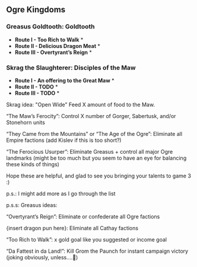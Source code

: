 ## Ogre Kingdoms

### Greasus Goldtooth: Goldtooth

* **Route I - Too Rich to Walk**
    * 
* **Route II - Delicious Dragon Meat**
    * 
* **Route III - Overtyrant’s Reign**
    *

### Skrag the Slaughterer: Disciples of the Maw

* **Route I - An offering to the Great Maw**
    * 
* **Route II - TODO**
    * 
* **Route III - TODO**
    *
    
Skrag idea: "Open Wide" Feed X amount of food to the Maw.

“The Maw’s Ferocity”: Control X number of Gorger, Sabertusk, and/or Stonehorn units

“They Came from the Mountains” or “The Age of the Ogre”: Eliminate all Empire factions (add Kislev if this is too short?)

“The Ferocious Usurper”: Eliminate Greasus + control all major Ogre landmarks (might be too much but you seem to have an eye for balancing these kinds of things)

Hope these are helpful, and glad to see you bringing your talents to game 3 :)

p.s.: I might add more as I go through the list

p.s.s: Greasus ideas:

“Overtyrant’s Reign”: Eliminate or confederate all Ogre factions

{insert dragon pun here}: Eliminate all Cathay factions

“Too Rich to Walk”: x gold goal like you suggested or income goal

“Da Fattest in da Land!”: Kill Grom the Paunch for instant campaign victory (joking obviously, unless….👀)